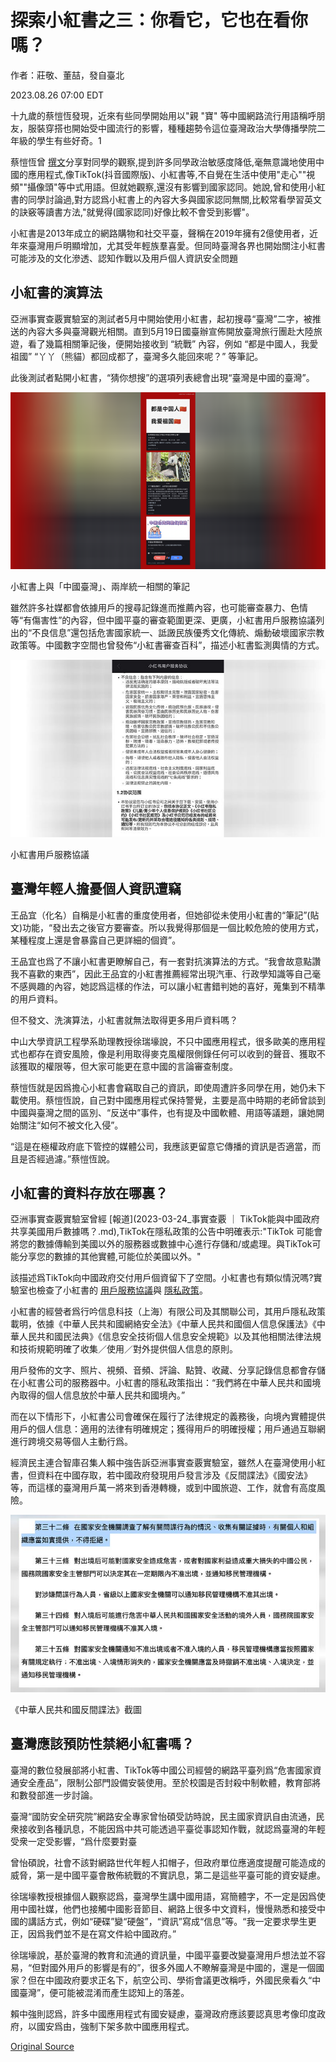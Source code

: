 # 探索小紅書之三：你看它，它也在看你嗎？

作者：莊敬、董喆，發自臺北

2023.08.26 07:00 EDT

十九歲的蔡愷恆發現，近來有些同學開始用以"親 "寶" 等中國網路流行用語稱呼朋友，服裝穿搭也開始受中國流行的影響，種種趨勢令這位臺灣政治大學傳播學院二年級的學生有些好奇。1

蔡愷恆曾 [撰文](https://visionproject.org.tw/story/6299)分享對同學的觀察,提到許多同學政治敏感度降低,毫無意識地使用中國的應用程式,像TikTok(抖音國際版)、小紅書等,不自覺在生活中使用"走心""視頻""攝像頭"等中式用語。但就她觀察,還沒有影響到國家認同。她說,曾和使用小紅書的同學討論過,對方認爲小紅書上的內容大多與國家認同無關,比較常看學習英文的訣竅等讀書方法,"就覺得(國家認同)好像比較不會受到影響"。

小紅書是2013年成立的網路購物和社交平臺，聲稱在2019年擁有2億使用者，近年來臺灣用戶明顯增加，尤其受年輕族羣喜愛。但同時臺灣各界也開始關注小紅書可能涉及的文化滲透、認知作戰以及用戶個人資訊安全問題

## 小紅書的演算法

亞洲事實查覈實驗室的測試者5月中開始使用小紅書，起初搜尋“臺灣”二字，被推送的內容大多與臺灣觀光相關。直到5月19日國臺辦宣佈開放臺灣旅行團赴大陸旅遊，看了幾篇相關筆記後，便開始接收到 “統戰” 內容，例如 “都是中國人，我愛祖國” “丫丫（熊貓）都回成都了，臺灣多久能回來呢？” 等筆記。

此後測試者點開小紅書，“猜你想搜”的選項列表總會出現“臺灣是中國的臺灣”。

![小紅書上與「中國臺灣」、兩岸統一相關的筆記](images/7IVST74FNTB2AAQPYZJ5G7BOWA.png)

小紅書上與「中國臺灣」、兩岸統一相關的筆記

雖然許多社媒都會依據用戶的搜尋記錄進而推薦內容，也可能審查暴力、色情等“有傷害性”的內容，但中國平臺的審查範圍更深、更廣，小紅書用戶服務協議列出的“不良信息”還包括危害國家統一、詆譭民族優秀文化傳統、煽動破壞國家宗教政策等。中國數字空間也曾發佈“小紅書審查百科”，描述小紅書監測輿情的方式。

![小紅書用戶服務協議](images/RBEJ7DF66TALCDXJT34UXE7J6E.png)

小紅書用戶服務協議

## 臺灣年輕人擔憂個人資訊遭竊

王品宜（化名）自稱是小紅書的重度使用者，但她卻從未使用小紅書的“筆記”(貼文)功能，“發出去之後官方要審查。所以我覺得那個是一個比較危險的使用方式，某種程度上還是會暴露自己更詳細的個資”。

王品宜也爲了不讓小紅書更瞭解自己，有一套對抗演算法的方式。“我會故意點讚我不喜歡的東西”，因此王品宜的小紅書推薦經常出現汽車、行政學知識等自己毫不感興趣的內容，她認爲這樣的作法，可以讓小紅書錯判她的喜好，蒐集到不精準的用戶資料。

但不發文、洗演算法，小紅書就無法取得更多用戶資料嗎？

中山大學資訊工程學系助理教授徐瑞壕說，不只中國應用程式，很多歐美的應用程式也都存在資安風險，像是利用取得麥克風權限側錄任何可以收到的聲音、獲取不該獲取的權限等，但大家可能更在意中國的言論審查制度。

蔡愷恆就是因爲擔心小紅書會竊取自己的資訊，即使周遭許多同學在用，她仍未下載使用。蔡愷恆說，自己對中國應用程式保持警覺，主要是高中時期的老師曾談到中國與臺灣之間的區別、“反送中”事件，也有提及中國軟體、用語等議題，讓她開始關注“如何不被文化入侵”。

“這是在極權政府底下管控的媒體公司，我應該更留意它傳播的資訊是否適當，而且是否經過濾。”蔡愷恆說。

## 小紅書的資料存放在哪裏？

亞洲事實查覈實驗室曾經 [報道](2023-03-24_事實查覈 ｜ TikTok能與中國政府共享美國用戶數據嗎？.md),TikTok在隱私政策的公告中明確表示:"TikTok 可能會將您的數據傳輸到美國以外的服務器或數據中心進行存儲和/或處理。與TikTok可能分享您的數據的其他實體,可能位於美國以外。"

該描述爲TikTok向中國政府交付用戶個資留下了空間。小紅書也有類似情況嗎?實驗室也檢查了小紅書的 [用戶服務協議](https://agree.xiaohongshu.com/h5/terms/ZXXY20220331001/-1)與 [隱私政策](https://www.xiaohongshu.com/crown/community/privacy)。

小紅書的經營者爲行吟信息科技（上海）有限公司及其關聯公司，其用戶隱私政策載明，依據《中華人民共和國網絡安全法》《中華人民共和國個人信息保護法》《中華人民共和國民法典》《信息安全技術個人信息安全規範》以及其他相關法律法規和技術規範明確了收集／使用／對外提供個人信息的原則。

用戶發佈的文字、照片、視頻、音頻、評論、點贊、收藏、分享記錄信息都會存儲在小紅書公司的服務器中。小紅書的隱私政策指出：“我們將在中華人民共和國境內取得的個人信息放於中華人民共和國境內。”

而在以下情形下，小紅書公司會確保在履行了法律規定的義務後，向境內實體提供用戶的個人信息：適用的法律有明確規定；獲得用戶的明確授權；用戶通過互聯網進行跨境交易等個人主動行爲。

經濟民主連合智庫召集人賴中強告訴亞洲事實查覈實驗室，雖然人在臺灣使用小紅書，但資料在中國存取，若中國政府發現用戶發言涉及《反間諜法》《國安法》等，而這樣的臺灣用戶萬一將來到香港轉機，或到中國旅遊、工作，就會有高度風險。

![《中華人民共和國反間諜法》截圖](images/6MZY6ANZXFG6DZGYAGECPDBQKY.png)

《中華人民共和國反間諜法》截圖

## 臺灣應該預防性禁絕小紅書嗎？

臺灣的數位發展部將小紅書、TikTok等中國公司經營的網路平臺列爲“危害國家資通安全產品”，限制公部門設備安裝使用。至於校園是否封殺中制軟體，教育部將和數發部進一步討論。

臺灣“國防安全研究院”網路安全專家曾怡碩受訪時說，民主國家資訊自由流通，民衆接收到各種訊息，不能因爲中共可能透過平臺從事認知作戰，就認爲臺灣的年輕受衆一定受影響，“爲什麼要對臺

曾怡碩說，社會不該對網路世代年輕人扣帽子，但政府單位應適度提醒可能造成的威脅，第一是中國平臺會散佈統戰的不實訊息，第二是這些平臺可能的資安疑慮。

徐瑞壕教授根據個人觀察認爲，臺灣學生講中國用語，寫簡體字，不一定是因爲使用中國社媒，他們也接觸中國影音節目、網路上很多中文資料，慢慢熟悉和接受中國的講話方式，例如“硬碟”變“硬盤”，“資訊”寫成“信息”等。“我一定要求學生更正，因爲我們並不是在寫文件給中國政府。”

徐瑞壕說，基於臺灣的教育和流通的資訊量，中國平臺要改變臺灣用戶想法並不容易，“但對國外用戶的影響是有的”，很多外國人不瞭解臺灣是中國的，還是一個國家？但在中國政府要求正名下，航空公司、學術會議更改稱呼，外國民衆看久“中國臺灣”，便可能被混淆而產生認知上的落差。

賴中強則認爲，許多中國應用程式有國安疑慮，臺灣政府應該要認真思考像印度政府，以國安爲由，強制下架多款中國應用程式。



[Original Source](https://www.rfa.org/mandarin/shishi-hecha/tansuo/xhs-08252023133943.html)